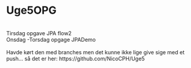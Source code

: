 # Uge5OPG
<br>
Tirsdag opgave JPA flow2
<br>
Onsdag -Torsdag opgage JPADemo
<br>
<br>
Havde kørt den med branches men det kunne ikke lige give sige med et push... så det er her: https://github.com/NicoCPH/Uge5
<br>
